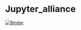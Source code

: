 # Jupyter_alliance

[![Binder](https://mybinder.org/badge_logo.svg)](https://mybinder.org/v2/gh/AndreaFurlani/Jupyter_alliance/main?urlpath=voila%2Frender%2FJupyther_alliance%2FAlliance_API_query.ipynb)
